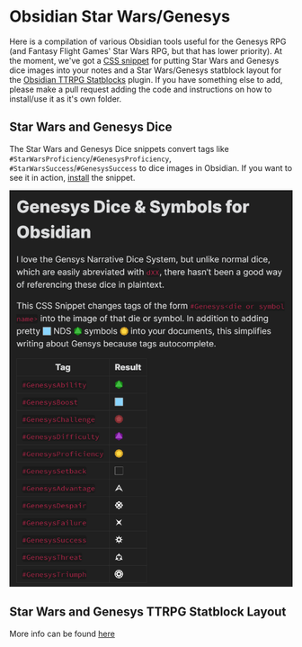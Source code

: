 # Obsidian Star Wars/Genesys

Here is a compilation of various Obsidian tools useful for the Genesys RPG (and Fantasy Flight Games' Star Wars RPG, but that has lower priority). 
At the moment, we've got a [CSS snippet](https://github.com/Craftidore/Obsidian-Genesys/tree/master/Dice-Snippets) for putting Star Wars and Genesys dice images into your notes and a Star Wars/Genesys statblock layout for the [Obsidian TTRPG Statblocks](https://github.com/valentine195/obsidian-5e-statblocks) plugin. 
If you have something else to add, please make a pull request adding the code and instructions on how to install/use it as it's own folder.

## Star Wars and Genesys Dice

The Star Wars and Genesys Dice snippets convert tags like `#StarWarsProficiency`/`#GenesysProficiency`, `#StarWarsSuccess`/`#GenesysSuccess` to dice images in Obsidian. 
If you want to see it in action, <a href="https://github.com/Craftidore/Obsidian-Genesys/tree/master/Dice-Snippets#to-install">install</a> the snippet.

<a href="./Dice-Snippets/examples/GenesysDiceExample.md"><img src="./examples/GenesysDiceExample.png"></a>

## Star Wars and Genesys TTRPG Statblock Layout

More info can be found [here](https://github.com/Craftidore/Obsidian-Genesys/tree/master/TTRPG-Statblock-Layout)
